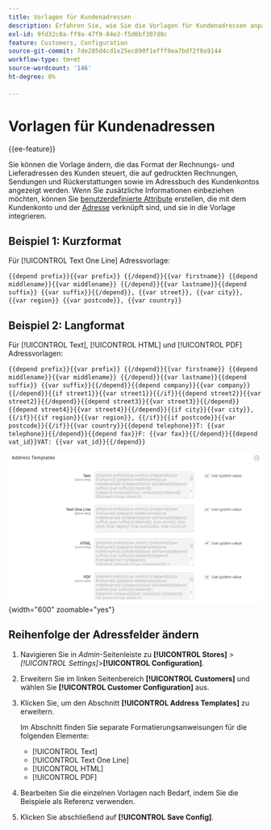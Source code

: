 ```yaml
---
title: Vorlagen für Kundenadressen
description: Erfahren Sie, wie Sie die Vorlagen für Kundenadressen anpassen können.
exl-id: 9fd32c0a-ff9a-47f9-84e2-f5d6bf307d8c
feature: Customers, Configuration
source-git-commit: 7de285d4cd1e25ec890f1efff9ea7bdf2f0a9144
workflow-type: tm+mt
source-wordcount: '146'
ht-degree: 0%

---
```


# Vorlagen für Kundenadressen

{{ee-feature}}

Sie können die Vorlage ändern, die das Format der Rechnungs- und Lieferadressen des Kunden steuert, die auf gedruckten Rechnungen, Sendungen und Rückerstattungen sowie im Adressbuch des Kundenkontos angezeigt werden. Wenn Sie zusätzliche Informationen einbeziehen möchten, können Sie [benutzerdefinierte Attribute](attribute-properties.md) erstellen, die mit dem Kundenkonto und der [Adresse](address-attributes.md) verknüpft sind, und sie in die Vorlage integrieren.

## Beispiel 1: Kurzformat

Für [!UICONTROL Text One Line] Adressvorlage:

```text
{{depend prefix}}{{var prefix}} {{/depend}}{{var firstname}} {{depend middlename}}{{var middlename}} {{/depend}}{{var lastname}}{{depend suffix}} {{var suffix}}{{/depend}}, {{var street}}, {{var city}}, {{var region}} {{var postcode}}, {{var country}}
```

## Beispiel 2: Langformat

Für [!UICONTROL Text], [!UICONTROL HTML] und [!UICONTROL PDF] Adressvorlagen:

```text
{{depend prefix}}{{var prefix}} {{/depend}}{{var firstname}} {{depend middlename}}{{var middlename}} {{/depend}}{{var lastname}}{{depend suffix}} {{var suffix}}{{/depend}}{{depend company}}{{var company}}{{/depend}}{{if street1}}{{var street1}}{{/if}}{{depend street2}}{{var street2}}{{/depend}}{{depend street3}}{{var street3}}{{/depend}}{{depend street4}}{{var street4}}{{/depend}}{{if city}}{{var city}},  {{/if}}{{if region}}{{var region}}, {{/if}}{{if postcode}}{{var postcode}}{{/if}}{{var country}}{{depend telephone}}T: {{var telephone}}{{/depend}}{{depend fax}}F: {{var fax}}{{/depend}}{{depend vat_id}}VAT: {{var vat_id}}{{/depend}}
```

![Kundenadressenvorlagen](../configuration-reference/customers/assets/customer-configuration-address-templates.png){width="600" zoomable="yes"}

## Reihenfolge der Adressfelder ändern

1. Navigieren Sie in _Admin_-Seitenleiste zu **[!UICONTROL Stores]** > _[!UICONTROL Settings]_>**[!UICONTROL Configuration]**.

1. Erweitern Sie im linken Seitenbereich **[!UICONTROL Customers]** und wählen Sie **[!UICONTROL Customer Configuration]** aus.

1. Klicken Sie, um den Abschnitt **[!UICONTROL Address Templates]** zu erweitern.

   Im Abschnitt finden Sie separate Formatierungsanweisungen für die folgenden Elemente:

   - [!UICONTROL Text]
   - [!UICONTROL Text One Line]
   - [!UICONTROL HTML]
   - [!UICONTROL PDF]

1. Bearbeiten Sie die einzelnen Vorlagen nach Bedarf, indem Sie die Beispiele als Referenz verwenden.

1. Klicken Sie abschließend auf **[!UICONTROL Save Config]**.

